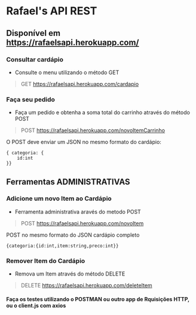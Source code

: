 # Rafael's API REST

## Disponível em https://rafaelsapi.herokuapp.com/

### Consultar cardápio 

- Consulte o menu utilizando o método GET 

> GET https://rafaelsapi.herokuapp.com/cardapio

### Faça seu pedido

- Faça um pedido e obtenha a soma total do carrinho através do método POST

> POST https://rafaelsapi.herokuapp.com/novoItemCarrinho

O POST deve enviar um JSON no mesmo formato do cardápio: 

    { categoria: {
        id:int
    }}
 ## Ferramentas ADMINISTRATIVAS
### Adicione um novo Item ao Cardápio

- Ferramenta administrativa aravés do metodo POST

> POST https://rafaelsapi.herokuapp.com/novoItem

POST no mesmo formato do JSON cardápio completo

    {categoria:{id:int,item:string,preco:int}}

### Remover Item do Cardápio

- Remova um Item através do método DELETE

> DELETE https://rafaelsapi.herokuapp.com/deleteItem

#### Faça os testes utilizando o POSTMAN ou outro app de Rquisições HTTP, ou o client.js com axios
